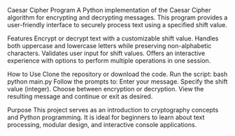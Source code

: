 Caesar Cipher Program
A Python implementation of the Caesar Cipher algorithm for encrypting and decrypting messages. This program provides a user-friendly interface to securely process text using a specified shift value.

Features
Encrypt or decrypt text with a customizable shift value.
Handles both uppercase and lowercase letters while preserving non-alphabetic characters.
Validates user input for shift values.
Offers an interactive experience with options to perform multiple operations in one session.

How to Use
Clone the repository or download the code.
Run the script:
bash
python main.py
Follow the prompts to:
Enter your message.
Specify the shift value (integer).
Choose between encryption or decryption.
View the resulting message and continue or exit as desired.

Purpose
This project serves as an introduction to cryptography concepts and Python programming. It is ideal for beginners to learn about text processing, modular design, and interactive console applications.
